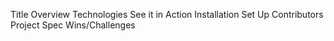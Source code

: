 Title
Overview
Technologies
See it in Action
Installation Set Up
Contributors
Project Spec
Wins/Challenges
